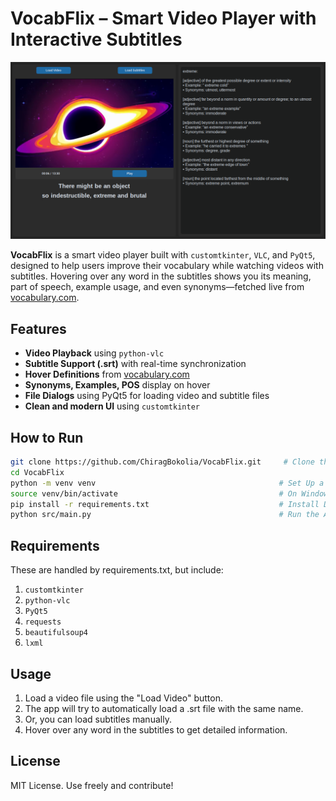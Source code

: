 # VocabFlix – Smart Video Player with Interactive Subtitles
![VocabFlix Screenshot](resources/demo.png)

**VocabFlix** is a smart video player built with `customtkinter`, `VLC`, and `PyQt5`, designed to help users improve their vocabulary while watching videos with subtitles. Hovering over any word in the subtitles shows you its meaning, part of speech, example usage, and even synonyms—fetched live from [vocabulary.com](https://www.vocabulary.com).

##  Features
- **Video Playback** using `python-vlc`
- **Subtitle Support (.srt)** with real-time synchronization
- **Hover Definitions** from [vocabulary.com](https://www.vocabulary.com/)
- **Synonyms, Examples, POS** display on hover
- **File Dialogs** using PyQt5 for loading video and subtitle files
- **Clean and modern UI** using `customtkinter`

## How to Run
```bash
git clone https://github.com/ChiragBokolia/VocabFlix.git     # Clone the Repository
cd VocabFlix
python -m venv venv                                         # Set Up a Virtual Environment
source venv/bin/activate                                    # On Windows: venv\Scripts\activate
pip install -r requirements.txt                             # Install Dependencies
python src/main.py                                          # Run the App
```

## Requirements
These are handled by requirements.txt, but include:
1. `customtkinter`
2. `python-vlc`
3. `PyQt5`
4. `requests`
5. `beautifulsoup4`
6. `lxml`

## Usage
1. Load a video file using the "Load Video" button.
2. The app will try to automatically load a .srt file with the same name.
3. Or, you can load subtitles manually.
4. Hover over any word in the subtitles to get detailed information.

## License
MIT License. Use freely and contribute!
